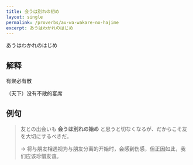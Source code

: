 ```yaml
---
title: 会うは別れの初め
layout: single
permalink: /proverbs/au-wa-wakare-no-hajime
excerpt: あうはわかれのはじめ
---
```


あうはわかれのはじめ

## 解释

有聚必有散

（天下）没有不散的宴席

## 例句

> 友との出会いも **会うは別れの始め** と思うと切なくなるが、だからこそ友を大切にするべきだ。
>
> → 将与朋友相遇视为与朋友分离的开始时，会感到伤感，但正因如此，我们应该珍惜友谊。

